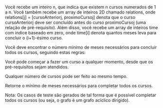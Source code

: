 Você recebe um inteiro n, que indica que existem n cursos numerados de 1 a n. Você também recebe um array de inteiros 2D chamado relations, onde relations[j] = [cursoAnteriorj, proximoCursoj] denota que o curso cursoAnteriorj deve ser concluído antes do curso proximoCursoj (uma relação de pré-requisito). Além disso, você recebe um array de inteiros time com índice baseado em zero, onde time[i] denota quantos meses leva para concluir o (i+1)-ésimo curso.

Você deve encontrar o número mínimo de meses necessários para concluir todos os cursos, seguindo estas regras:

Você pode começar a fazer um curso a qualquer momento, desde que os pré-requisitos sejam atendidos.

Qualquer número de cursos pode ser feito ao mesmo tempo.

Retorne o mínimo de meses necessários para completar todos os cursos.

Nota: Os casos de teste são gerados de tal forma que é possível completar todos os cursos (ou seja, o grafo é um grafo acíclico dirigido).